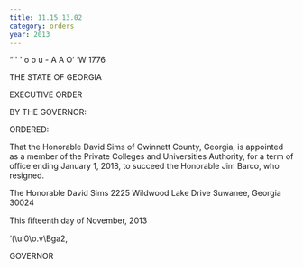 ```yaml
---
title: 11.15.13.02
category: orders
year: 2013
---
```

 

“ ' ' o o u - A A O‘
‘W 1776

THE STATE OF GEORGIA

EXECUTIVE ORDER

BY THE GOVERNOR:

ORDERED:

That the Honorable David Sims of Gwinnett County, Georgia, is
appointed as a member of the Private Colleges and Universities
Authority, for a term of office ending January 1, 2018, to succeed
the Honorable Jim Barco, who resigned.

The Honorable David Sims
2225 Wildwood Lake Drive
Suwanee, Georgia 30024

This ﬁfteenth day of November, 2013

‘(\uI0\o.v\Bga2,

GOVERNOR

